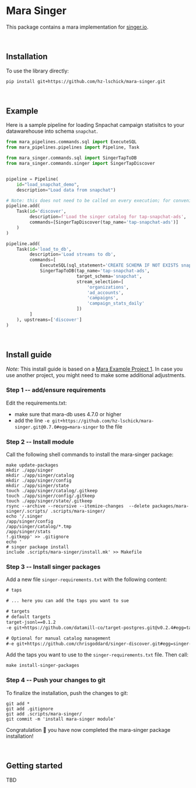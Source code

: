 # Mara Singer

This package contains a mara implementation for [singer.io](https://www.singer.io/).

&nbsp;

## Installation

To use the library directly:

```bash
pip install git+https://github.com/hz-lschick/mara-singer.git
```

&nbsp;

## Example

Here is a sample pipeline for loading Snpachat campaign statisitcs to your datawarehouse into schema `snapchat`.

```python
from mara_pipelines.commands.sql import ExecuteSQL
from mara_pipelines.pipelines import Pipeline, Task

from mara_singer.commands.sql import SingerTapToDB
from mara_singer.commands.singer import SingerTapDiscover


pipeline = Pipeline(
    id="load_snapchat_demo",
    description="Load data from snapchat")

# Note: this does not need to be called on every execution; for convenience only it is put here
pipeline.add(
    Task(id='discover',
         description=f'Load the singer catalog for tap-snapchat-ads',
         commands=[SingerTapDiscover(tap_name='tap-snapchat-ads')]
    )
)

pipeline.add(
    Task(id='load_to_db',
         description='Load streams to db',
         commands=[
             ExecuteSQL(sql_statement='CREATE SCHEMA IF NOT EXISTS snapchat;'),
             SingerTapToDB(tap_name='tap-snapchat-ads',
                           target_schema='snapchat',
                           stream_selection=[
                               'organizations',
                               'ad_accounts',
                               'campaigns',
                               'campaign_stats_daily'
                           ])
         ]
    ), upstreams=['discover']
)
```

&nbsp;

## Install guide

*Note:* This install guide is based on a [Mara Example Project 1](https://github.com/mara/mara-example-project-1). In case you use another project, you might need to make some additional adjustments.

### Step 1 -- add/ensure requirements

Edit the requirements.txt:
* make sure that mara-db uses 4.7.0 or higher
* add the line `-e git+https://github.com/hz-lschick/mara-singer.git@0.7.0#egg=mara-singer` to the file

### Step 2 -- Install module

Call the following shell commands to install the mara-singer package:
```shell
make update-packages
mkdir ./app/singer
mkdir ./app/singer/catalog
mkdir ./app/singer/config
mkdir ./app/singer/state
touch ./app/singer/catalog/.gitkeep
touch ./app/singer/config/.gitkeep
touch ./app/singer/state/.gitkeep
rsync --archive --recursive --itemize-changes  --delete packages/mara-singer/.scripts/ .scripts/mara-singer/
echo '/.singer
/app/singer/config
/app/singer/catalog/*.tmp
/app/singer/stats
!.gitkepp' >> .gitignore
echo '
# singer package install
include .scripts/mara-singer/install.mk' >> Makefile
```

### Step 3 -- Install singer packages

Add a new file `singer-requirements.txt` with the following content:

```requirements.txt
# taps

# ... here you can add the taps you want to sue

# targets
# default targets
target-jsonl==0.1.2
-e git+https://github.com/datamill-co/target-postgres.git@v0.2.4#egg=target-postgres

# Optional for manual catalog management
#-e git+https://github.com/chrisgoddard/singer-discover.git#egg=singer-discover
```

Add the taps you want to use to the `singer-requirements.txt` file.
Then call:

```shell
make install-singer-packages
```

### Step 4 -- Push your changes to git

To finalize the installation, push the changes to git:

```shell
git add *
git add .gitignore
git add .scripts/mara-singer/
git commit -m 'install mara-singer module'
```

Congratulation :tada: you have now completed the mara-singer package installation!

&nbsp;

## Getting started

TBD
